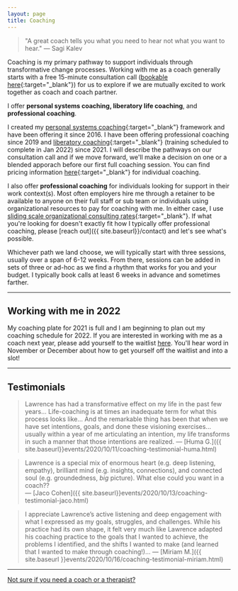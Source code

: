 ```yaml
---
layout: page
title: Coaching
---
```


> "A great coach tells you what you need to hear not what you want to hear." — Sagi Kalev

Coaching is my primary pathway to support individuals through transformative change processes. Working with me as a coach generally starts with a free 15-minute consultation call ([bookable here](https://calendly.com/lqb2co/15-minute-meeting){:target="_blank"}) for us to explore if we are mutually excited to work together as coach and coach partner. 

I offer **personal systems coaching, liberatory life coaching**, and **professional coaching**. 

I created my [personal systems coaching](https://docs.google.com/document/d/1TkkuWMfPaB0wcUFwisYbj-znRdkJl2mBFIUpMMeefSU/edit?usp=sharing){:target="_blank"} framework and have been offering it since 2016. I have been offering professional coaching since 2019 and [liberatory coaching](https://www.healingjusticeliberation.org/aboutus){:target="_blank"} (training scheduled to complete in Jan 2022) since 2021. I will describe the pathways on our consultation call and if we move forward, we'll make a decision on one or a blended apporach before our first full coaching session. You can find pricing information [here](https://docs.google.com/document/d/1sxujZckhY8eIfNRIc_MlCGRGsrQ9t5slfItcBJCF92w/edit?usp=sharing){:target="_blank"} for individual coaching.

I also offer **professional coaching** for individuals looking for support in their work context(s). Most often employers hire me through a retainer to be available to anyone on their full staff or sub team or individuals using organizational resources to pay for coaching with me. In either case, I use [sliding scale organizational consulting rates](https://docs.google.com/document/d/1X0WiPZ8srwWC6SZrD9qVsmDTNQ4gW6YWbDw4tammFU8/edit){:target="_blank"}. If what you're looking for doesn't exactly fit how I typically offer professional coaching, please [reach out]({{ site.baseurl}}/contact) and let's see what's possible. 

Whichever path we land choose, we will typically start with three sessions, usually over a span of 6-12 weeks. From there, sessions can be added in sets of three or ad-hoc as we find a rhythm that works for you and your budget. I typically book calls at least 6 weeks in advance and sometimes farther. 

<center><hr></center>

## Working with me in 2022

My coaching plate for 2021 is full and I am beginning to plan out my coaching schedule for 2022. If you are interested in working with me as a coach next year, please add yourself to the waitlist <a href="https://forms.gle/SAMFbiTU4BwkXQi56" target="_blank">here</a>. You'll hear word in November or December about how to get yourself off the waitlist and into a slot!

<center><hr></center>


## Testimonials



> Lawrence has had a transformative effect on my life in the past few years... Life-coaching is at times an inadequate term for what this process looks like... And the remarkable thing has been that when we have set intentions, goals, and done these visioning exercises... usually within a year of me articulating an intention, my life transforms in such a manner that those intentions are realized. — [Huma G.]({{ site.baseurl}}events/2020/10/11/coaching-testimonial-huma.html)



> Lawrence is a special mix of enormous heart (e.g. deep listening, empathy), brilliant mind (e.g. insights, connections), and connected soul (e.g. groundedness, *big* picture). What else could you want in a coach??<br>
— [Jaco Cohen]({{ site.baseurl}}events/2020/10/13/coaching-testimonial-jaco.html)

> I appreciate Lawrence’s active listening and deep engagement with what I expressed as my goals, struggles, and challenges. While his practice had its own shape, it felt very much like Lawrence adapted his coaching practice to the goals that I wanted to achieve, the problems I identified, and the shifts I wanted to make (and learned that I wanted to make through coaching!)...
— [Miriam M.]({{ site.baseurl }}events/2020/10/16/coaching-testimonial-miriam.html)




<center><hr></center>

[Not sure if you need a coach or a therapist?](https://blog.zencare.co/life-coach-vs-therapist/#:~:text=The%20major%20difference%20between%20therapy,on%20setting%20and%20achieving%20goals)